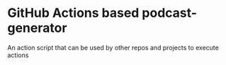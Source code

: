 # GitHub Actions based podcast-generator
An action script that can be used by other repos and projects to execute actions
